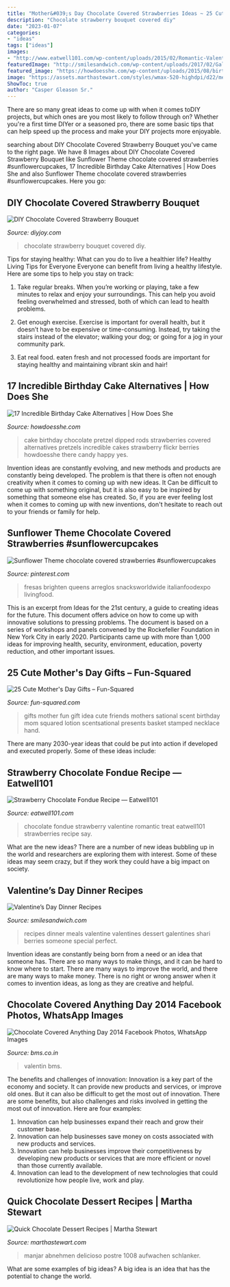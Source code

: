 ```yaml
---
title: "Mother&#039;s Day Chocolate Covered Strawberries Ideas ~ 25 Cute Mother&#039;s Day Gifts – Fun-squared"
description: "Chocolate strawberry bouquet covered diy"
date: "2023-01-07"
categories:
- "ideas"
tags: ["ideas"]
images:
- "http://www.eatwell101.com/wp-content/uploads/2015/02/Romantic-Valentine-day-treat1.jpg"
featuredImage: "http://smilesandwich.com/wp-content/uploads/2017/02/Galentines-Day-Sharis-2-642x1024.jpg"
featured_image: "https://howdoesshe.com/wp-content/uploads/2015/08/birthday-cake-8.jpg"
image: "https://assets.marthastewart.com/styles/wmax-520-highdpi/d22/med104078_1008_pudding/med104078_1008_pudding_vert.jpg?itok=CdrJOD8c"
ShowToc: true
author: "Casper Gleason Sr."
---
```



There are so many great ideas to come up with when it comes toDIY projects, but which ones are you most likely to follow through on? Whether you're a first time DIYer or a seasoned pro, there are some basic tips that can help speed up the process and make your DIY projects more enjoyable.

	

		
searching about DIY Chocolate Covered Strawberry Bouquet you've came to the right page. We have 8 Images about DIY Chocolate Covered Strawberry Bouquet like Sunflower Theme chocolate covered strawberries #sunflowercupcakes, 17 Incredible Birthday Cake Alternatives | How Does She and also Sunflower Theme chocolate covered strawberries #sunflowercupcakes. Here you go:
		
    
## DIY Chocolate Covered Strawberry Bouquet

<img loading=lazy src="https://diyjoy.com/wp-content/uploads/2021/02/DIY-Chocolate-Cover-Strawberry-Bouquet.jpg" onerror="this.onerror=null;this.src='https://tse1.mm.bing.net/th?id=OIP.F4ktWofTIiSMXb8r2zCPhgHaD4&amp;pid=15.1';" alt="DIY Chocolate Covered Strawberry Bouquet">

_Source: diyjoy.com_

>chocolate strawberry bouquet covered diy. 

	

Tips for staying healthy: What can you do to live a healthier life?
Healthy Living Tips for Everyone
Everyone can benefit from living a healthy lifestyle. Here are some tips to help you stay on track:

1. Take regular breaks. When you’re working or playing, take a few minutes to relax and enjoy your surroundings. This can help you avoid feeling overwhelmed and stressed, both of which can lead to health problems.

2. Get enough exercise. Exercise is important for overall health, but it doesn’t have to be expensive or time-consuming. Instead, try taking the stairs instead of the elevator; walking your dog; or going for a jog in your community park.

3. Eat real food. eaten fresh and not processed foods are important for staying healthy and maintaining vibrant skin and hair!

    
## 17 Incredible Birthday Cake Alternatives | How Does She

<img loading=lazy src="https://howdoesshe.com/wp-content/uploads/2015/08/birthday-cake-8.jpg" onerror="this.onerror=null;this.src='https://tse1.mm.bing.net/th?id=OIP.cT18BpA3hPEVlvdSj06FYwHaIl&amp;pid=15.1';" alt="17 Incredible Birthday Cake Alternatives | How Does She">

_Source: howdoesshe.com_

>cake birthday chocolate pretzel dipped rods strawberries covered alternatives pretzels incredible cakes strawberry flickr berries howdoesshe there candy happy yes. 

	

Invention ideas are constantly evolving, and new methods and products are constantly being developed. The problem is that there is often not enough creativity when it comes to coming up with new ideas. It Can be difficult to come up with something original, but it is also easy to be inspired by something that someone else has created. So, if you are ever feeling lost when it comes to coming up with new inventions, don't hesitate to reach out to your friends or family for help.

    
## Sunflower Theme Chocolate Covered Strawberries #sunflowercupcakes

<img loading=lazy src="https://i.pinimg.com/736x/a5/fe/55/a5fe55c68ddc101a071f54b42d7d07c5.jpg" onerror="this.onerror=null;this.src='https://tse4.mm.bing.net/th?id=OIP.Hp0JpOU4yvIYhPJW9nnavgHaKC&amp;pid=15.1';" alt="Sunflower Theme chocolate covered strawberries #sunflowercupcakes">

_Source: pinterest.com_

>fresas brighten queens arreglos snacksworldwide italianfoodexpo livingfood. 

	

This is an excerpt from Ideas for the 21st century, a guide to creating ideas for the future. This document offers advice on how to come up with innovative solutions to pressing problems. The document is based on a series of workshops and panels convened by the Rockefeller Foundation in New York City in early 2020. Participants came up with more than 1,000 ideas for improving health, security, environment, education, poverty reduction, and other important issues.

    
## 25 Cute Mother&#039;s Day Gifts – Fun-Squared

<img loading=lazy src="https://fun-squared.com/wp-content/uploads/2017/05/MothersDayGiftIdeaBathandBody.jpg" onerror="this.onerror=null;this.src='https://tse3.mm.bing.net/th?id=OIP.zewI2zUlaa7oApGrMY5m_QHaLG&amp;pid=15.1';" alt="25 Cute Mother&#039;s Day Gifts – Fun-Squared">

_Source: fun-squared.com_

>gifts mother fun gift idea cute friends mothers sational scent birthday mom squared lotion scentsational presents basket stamped necklace hand. 

	

There are many 2030-year ideas that could be put into action if developed and executed properly. Some of these ideas include:

    
## Strawberry Chocolate Fondue Recipe — Eatwell101

<img loading=lazy src="http://www.eatwell101.com/wp-content/uploads/2015/02/Romantic-Valentine-day-treat1.jpg" onerror="this.onerror=null;this.src='https://tse2.mm.bing.net/th?id=OIP.S4QBo9BcsUTsPJH9Q_ka0gHaJ6&amp;pid=15.1';" alt="Strawberry Chocolate Fondue Recipe — Eatwell101">

_Source: eatwell101.com_

>chocolate fondue strawberry valentine romantic treat eatwell101 strawberries recipe say. 

	

What are the new ideas?
There are a number of new ideas bubbling up in the world and researchers are exploring them with interest. Some of these ideas may seem crazy, but if they work they could have a big impact on society.

    
## Valentine’s Day Dinner Recipes

<img loading=lazy src="http://smilesandwich.com/wp-content/uploads/2017/02/Galentines-Day-Sharis-2-642x1024.jpg" onerror="this.onerror=null;this.src='https://tse2.mm.bing.net/th?id=OIP.ohmthwxD77xD1-S2HVR-LgHaL0&amp;pid=15.1';" alt="Valentine’s Day Dinner Recipes">

_Source: smilesandwich.com_

>recipes dinner meals valentine valentines dessert galentines shari berries someone special perfect. 

	

Invention ideas are constantly being born from a need or an idea that someone has. There are so many ways to make things, and it can be hard to know where to start. There are many ways to improve the world, and there are many ways to make money. There is no right or wrong answer when it comes to invention ideas, as long as they are creative and helpful.

    
## Chocolate Covered Anything Day 2014 Facebook Photos, WhatsApp Images

<img loading=lazy src="https://www.bms.co.in/wp-content/uploads/2014/12/Chocolate-Covered-Anything-Day-21.jpg" onerror="this.onerror=null;this.src='https://tse3.mm.bing.net/th?id=OIP._F_s9Sqdf8IXqXhueeXMuAHaIG&amp;pid=15.1';" alt="Chocolate Covered Anything Day 2014 Facebook Photos, WhatsApp Images">

_Source: bms.co.in_

>valentin bms. 

	

The benefits and challenges of innovation:
Innovation is a key part of the economy and society. It can provide new products and services, or improve old ones. But it can also be difficult to get the most out of innovation. There are some benefits, but also challenges and risks involved in getting the most out of innovation. Here are four examples:
1. Innovation can help businesses expand their reach and grow their customer base.
2. Innovation can help businesses save money on costs associated with new products and services.
3. Innovation can help businesses improve their competitiveness by developing new products or services that are more efficient or novel than those currently available.
4. Innovation can lead to the development of new technologies that could revolutionize how people live, work and play.

    
## Quick Chocolate Dessert Recipes | Martha Stewart

<img loading=lazy src="https://assets.marthastewart.com/styles/wmax-520-highdpi/d22/med104078_1008_pudding/med104078_1008_pudding_vert.jpg?itok=CdrJOD8c" onerror="this.onerror=null;this.src='https://tse4.mm.bing.net/th?id=OIP.cBQx3jJv6raWLROCDCvrtwHaJQ&amp;pid=15.1';" alt="Quick Chocolate Dessert Recipes | Martha Stewart">

_Source: marthastewart.com_

>manjar abnehmen delicioso postre 1008 aufwachen schlanker. 

	

What are some examples of big ideas?
A big idea is an idea that has the potential to change the world.

